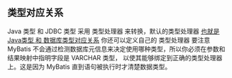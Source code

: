 ## 类型对应关系

Java 类型 和 JDBC 类型 采用 类型处理器 来转换，默认的类型处理器
[也就是Java类型 和 数据库类型对应关系](https://mybatis.org/mybatis-3/zh/configuration.html#typeHandlers)
你还可以定义自己的 类型处理器 要注意 MyBatis 不会通过检测数据库元信息来决定使用哪种类型，所以你必须在参数和结果映射中指明字段是 VARCHAR 类型， 以使其能够绑定到正确的类型处理器上。这是因为 MyBatis
直到语句被执行时才清楚数据类型。